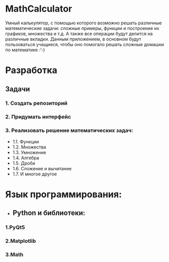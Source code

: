 # MathCalculator
Умный калькулятор, с помощью которого возможно решать различные математические задачи: сложные примеры, функции и построение их графиков, множества и т.д. А также все операции будут делится на различные вкладки. Данным приложением, в основном будут пользоваться учащиеся, чтобы оно помогало решать сложные домашки по математике :’-)

# Разработка
## Задачи
### 1. Создать репозиторий
### 2. Придумать интерфейс
### 3. Реализовать решение математических задач:
- 1.1. Функции
- 1.2. Множества
- 1.3. Умножение
- 1.4. Алгебра
- 1.5. Дроби
- 1.6. Сложение и вычитание
- 1.7. И многое другое

# Язык программирования:
 - ## Python и библиотеки:
### 1.PyQt5
### 2.Matplotlib
### 3.Math

